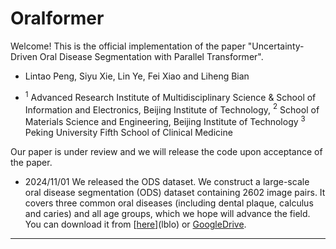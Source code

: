 # Oralformer
Welcome! This is the official implementation of the paper "Uncertainty-Driven Oral Disease Segmentation with Parallel Transformer".

- Lintao Peng, Siyu Xie, Lin Ye, Fei Xiao and Liheng Bian

- $^1$ Advanced Research Institute of Multidisciplinary Science & School of Information and Electronics, Beijing Institute of Technology, $^2$ School of Materials Science and Engineering, Beijing Institute of Technology $^3$ Peking University Fifth School of Clinical Medicine

Our paper is under review and we will release the code upon acceptance of the paper.

- 2024/11/01  We released the ODS dataset. We construct a large-scale oral disease segmentation (ODS) dataset containing 2602 image pairs. It covers three common oral diseases (including dental plaque, calculus and caries) and all age groups, which we hope will advance the field. You can download it from [[here\]](https://pan.baidu.com/s/1XrliSh9fdKs0cmx3kN_nIw?pwd=lblo)(lblo) or [GoogleDrive](https://drive.google.com/file/d/1xqWbVBtGSA4nAQE6MYJpy37sj8O6wms5/view?usp=sharing).


---
